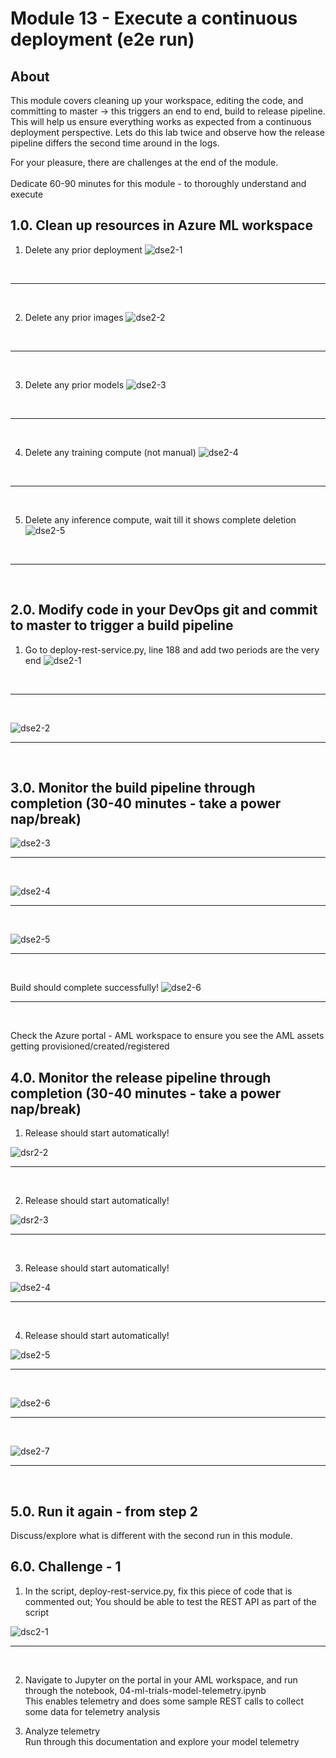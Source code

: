 # Module 13 - Execute a continuous deployment (e2e run)

## About
This module covers cleaning up your workspace, editing the code, and committing to master -> this triggers an end to end, build to release pipeline.  This will help us ensure everything works as expected from a continuous deployment perspective.  Lets do this lab twice and observe how the release pipeline differs the second time around in the logs.<br>

For your pleasure, there are challenges at the end of the module.
<br><br>Dedicate 60-90 minutes for this module - to thoroughly understand and execute

## 1.0. Clean up resources in Azure ML workspace

1) Delete any prior deployment
![dse2-1](../images/0001-cd-cleanup-01.png)
<br>
<hr>
<br>

2) Delete any prior images
![dse2-2](../images/0001-cd-cleanup-02.png)
<br>
<hr>
<br>


3) Delete any prior models
![dse2-3](../images/0001-cd-cleanup-05.png)
<br>
<hr>
<br>


4) Delete any training compute (not manual)
![dse2-4](../images/0001-cd-cleanup-03.png)
<br>
<hr>
<br>


5) Delete any inference compute, wait till it shows complete deletion
![dse2-5](../images/0001-cd-cleanup-04.png)
<br>
<hr>
<br>


## 2.0. Modify code in your DevOps git and commit to master to trigger a build pipeline

1) Go to deploy-rest-service.py, line 188 and add two periods are the very end
![dse2-1](../images/0001-cd-test-01.png)
<br>
<hr>
<br>

![dse2-2](../images/0001-cd-test-02.png)
<br>
<hr>
<br>

## 3.0. Monitor the build pipeline through completion (30-40 minutes - take a power nap/break)
![dse2-3](../images/0001-cd-test-03.png)
<br>
<hr>
<br>


![dse2-4](../images/0001-cd-test-04.png)
<br>
<hr>
<br>


![dse2-5](../images/0001-cd-test-05.png)
<br>
<hr>
<br>

Build should complete successfully!
![dse2-6](../images/0001-cd-release-01.png)
<br>
<hr>
<br>


Check the Azure portal - AML workspace to ensure you see the AML assets getting provisioned/created/registered

## 4.0. Monitor the release pipeline through completion (30-40 minutes - take a power nap/break)

1) Release should start automatically!

![dsr2-2](../images/0001-cd-release-02.png)
<br>
<hr>
<br>

2) Release should start automatically!

![dsr2-3](../images/0001-cd-release-03.png)
<br>
<hr>
<br>

3) Release should start automatically!

![dse2-4](../images/0001-cd-release-04.png)
<br>
<hr>
<br>

4) Release should start automatically!

![dse2-5](../images/0001-cd-release-05.png)
<br>
<hr>
<br>

![dse2-6](../images/0001-cd-release-06.png)
<br>
<hr>
<br>

![dse2-7](../images/0001-cd-release-07.png)
<br>
<hr>
<br>

## 5.0. Run it again - from step 2
Discuss/explore what is different with the second run in this module.

## 6.0. Challenge - 1
1) In the script, deploy-rest-service.py, fix this piece of code that is commented out; You should be able to test the REST API as part of the script<br>

![dsc2-1](../images/0001-challenge-1.png)
<br>
<hr>
<br>

2) Navigate to Jupyter on the portal in your AML workspace, and run through the notebook, 04-ml-trials-model-telemetry.ipynb<br>
This enables telemetry and does some sample REST calls to collect some data for telemetry analysis

3) Analyze telemetry<br>
Run through this documentation and explore your model telemetry

